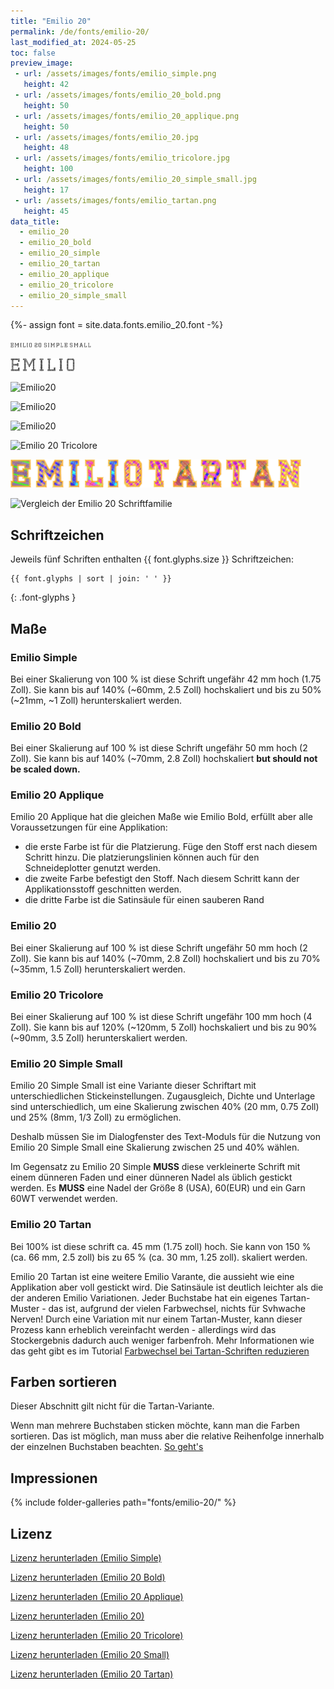 ```yaml
---
title: "Emilio 20"
permalink: /de/fonts/emilio-20/
last_modified_at: 2024-05-25
toc: false
preview_image:
 - url: /assets/images/fonts/emilio_simple.png
   height: 42
 - url: /assets/images/fonts/emilio_20_bold.png
   height: 50
 - url: /assets/images/fonts/emilio_20_applique.png
   height: 50
 - url: /assets/images/fonts/emilio_20.jpg
   height: 48
 - url: /assets/images/fonts/emilio_tricolore.jpg
   height: 100
 - url: /assets/images/fonts/emilio_20_simple_small.jpg
   height: 17
 - url: /assets/images/fonts/emilio_tartan.png
   height: 45
data_title:
  - emilio_20
  - emilio_20_bold
  - emilio_20_simple
  - emilio_20_tartan
  - emilio_20_applique
  - emilio_20_tricolore
  - emilio_20_simple_small
---
```

{%- assign font = site.data.fonts.emilio_20.font -%}

<img 
     src="/assets/images/fonts/emilio_20_simple_small.jpg"
     alt="Emilio20" height="8">
     
<img 
     src="/assets/images/fonts/emilio_simple.png"
     alt="Emilio20" height="21">
 
<img 
     src="/assets/images/fonts/emilio_20_bold.png"
     alt="Emilio20" height="25">
 
<img 
     src="/assets/images/fonts/emilio_20_applique.png"
     alt="Emilio20" height="25">

<img 
     src="/assets/images/fonts/emilio_20.jpg"
     alt="Emilio20" height="24">
     
<img 
     src="/assets/images/fonts/emilio_tricolore.jpg"
     alt="Emilio 20 Tricolore" height="50">

<img 
     src="/assets/images/fonts/emilio_tartan.png"
     alt="Emilio 20 Tartan" height="45">

     
 <img 
     src="/assets/images/fonts/emilio_20_all_versions_english.png"
     alt="Vergleich der Emilio 20 Schriftfamilie" >

## Schriftzeichen

Jeweils fünf  Schriften enthalten  {{ font.glyphs.size }} Schriftzeichen:

```
{{ font.glyphs | sort | join: ' ' }}
```
{: .font-glyphs }

## Maße

###  Emilio Simple

Bei einer Skalierung von 100 % ist diese Schrift ungefähr 42 mm hoch (1.75 Zoll).
Sie kann bis auf 140% (~60mm, 2.5 Zoll) hochskaliert und bis zu 50% (~21mm, ~1 Zoll) herunterskaliert werden.

### Emilio 20 Bold

Bei einer Skalierung auf 100 % ist diese Schrift ungefähr 50 mm hoch (2 Zoll).
Sie kann bis auf 140% (~70mm, 2.8 Zoll) hochskaliert **but should not be scaled down.**

### Emilio 20 Applique

Emilio 20 Applique hat die gleichen Maße wie Emilio Bold, erfüllt aber alle Voraussetzungen für eine Applikation:

* die erste Farbe ist für die Platzierung. Füge den Stoff erst nach diesem Schritt hinzu.
  Die platzierungslinien können auch für den Schneideplotter genutzt werden.
* die zweite Farbe befestigt den Stoff. Nach diesem Schritt kann der Applikationsstoff geschnitten werden.
* die dritte Farbe ist die Satinsäule für einen sauberen Rand

###  Emilio 20

Bei einer Skalierung auf 100 % ist diese Schrift ungefähr 50 mm hoch (2 Zoll).
Sie kann bis auf 140% (~70mm, 2.8 Zoll) hochskaliert und bis zu 70% (~35mm, 1.5 Zoll) herunterskaliert werden.

### Emilio 20 Tricolore

Bei einer Skalierung auf 100 % ist diese Schrift ungefähr 100 mm hoch (4 Zoll).
Sie kann bis auf 120% (~120mm, 5 Zoll) hochskaliert und bis zu 90% (~90mm, 3.5 Zoll) herunterskaliert werden.

### Emilio 20 Simple Small

Emilio 20 Simple Small ist eine Variante dieser Schriftart mit unterschiedlichen Stickeinstellungen. Zugausgleich, Dichte und Unterlage sind unterschiedlich, um eine Skalierung zwischen 40% (20 mm, 0.75 Zoll) und 25% (8mm, 1/3 Zoll) zu ermöglichen.

Deshalb müssen Sie im Dialogfenster des Text-Moduls für die Nutzung von Emilio 20 Simple Small  eine Skalierung zwischen 25 und 40% wählen.

Im Gegensatz zu Emilio 20 Simple **MUSS** diese verkleinerte Schrift mit einem dünneren Faden und einer dünneren Nadel als üblich gestickt werden. Es **MUSS** eine Nadel der Größe 8 (USA), 60(EUR) und ein Garn 60WT verwendet werden.

### Emilio 20 Tartan

Bei 100% ist diese schrift ca. 45 mm (1.75 zoll) hoch.
Sie kann von 150 % (ca. 66 mm, 2.5 zoll) bis zu 65 % (ca. 30 mm, 1.25 zoll). skaliert werden.

Emilio 20 Tartan ist eine weitere Emilio Varante, die aussieht wie eine Applikation aber voll gestickt wird. Die Satinsäule ist deutlich leichter als die der anderen Emilio Variationen. Jeder Buchstabe hat ein eigenes Tartan-Muster - das ist, aufgrund der vielen Farbwechsel, nichts für Svhwache Nerven! Durch eine Variation mit nur einem Tartan-Muster, kann dieser Prozess kann erheblich vereinfacht werden - allerdings wird das Stockergebnis dadurch auch weniger farbenfroh. Mehr Informationen wie das geht gibt es im Tutorial [Farbwechsel bei Tartan-Schriften reduzieren](https://inkstitch.org/de/tutorials/make_tartan_font_easier/)

## Farben sortieren

Dieser Abschnitt gilt nicht für die Tartan-Variante.

Wenn man mehrere Buchstaben sticken möchte, kann man die Farben sortieren. Das ist möglich, man muss aber die relative Reihenfolge innerhalb der einzelnen Buchstaben beachten. [So geht's](https://inkstitch.org/de/docs/lettering/#sortierung-von-farben)


## Impressionen

{% include folder-galleries path="fonts/emilio-20/" %}

## Lizenz

[Lizenz herunterladen (Emilio Simple)](https://github.com/inkstitch/inkstitch/tree/main/fonts/emilio_20_simple/LICENSE)

[Lizenz herunterladen (Emilio 20 Bold)](https://github.com/inkstitch/inkstitch/tree/main/fonts/emilio_20_bold/LICENSE)

[Lizenz herunterladen (Emilio 20 Applique)](https://github.com/inkstitch/inkstitch/tree/main/fonts/emilio_20_applique/LICENSE)

[Lizenz herunterladen (Emilio 20)](https://github.com/inkstitch/inkstitch/tree/main/fonts/emilio_20/LICENSE)

[Lizenz herunterladen (Emilio 20 Tricolore)](https://github.com/inkstitch/inkstitch/tree/main/fonts/emilio_20_tricolore/LICENSE)

[Lizenz herunterladen (Emilio 20 Small)](https://github.com/inkstitch/inkstitch/tree/main/fonts/emilio_20_tricolore/LICENSE)

[Lizenz herunterladen (Emilio 20 Tartan)](https://github.com/inkstitch/inkstitch/tree/main/fonts/emilio_20_tricolore/LICENSE)
